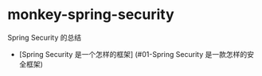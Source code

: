 # monkey-spring-security
Spring Security 的总结


- [Spring Security 是一个怎样的框架] (#01-Spring Security 是一款怎样的安全框架) 
